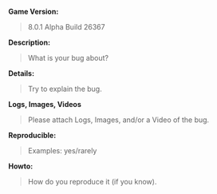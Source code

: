 **Game Version:**
> 8.0.1 Alpha Build 26367

**Description:**
> What is your bug about?

**Details:**
> Try to explain the bug.

**Logs, Images, Videos**
> Please attach Logs, Images, and/or a Video of the bug.

**Reproducible:**
> Examples: yes/rarely

**Howto:**
> How do you reproduce it (if you know).
